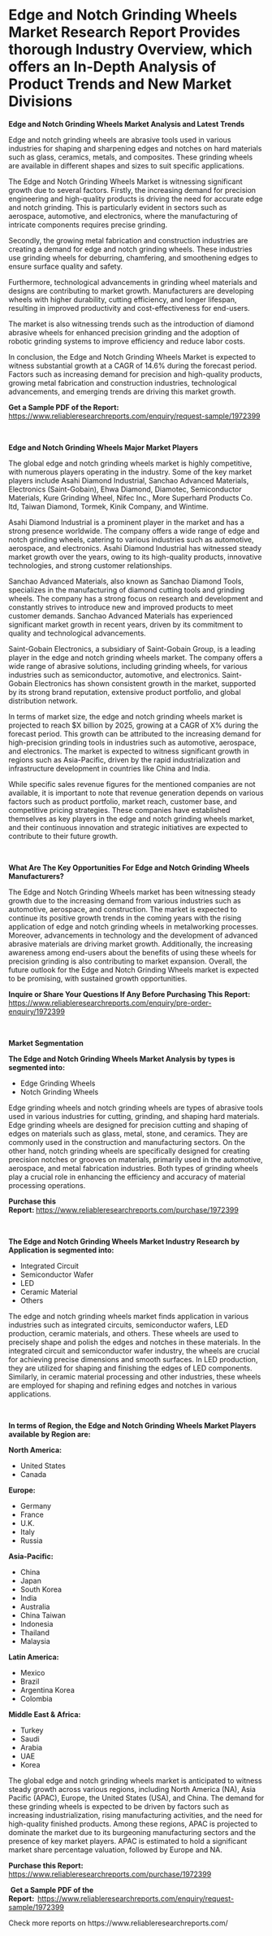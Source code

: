 <p><h1>Edge and Notch Grinding Wheels Market Research Report Provides thorough Industry Overview, which offers an In-Depth Analysis of Product Trends and New Market Divisions</h1></p><p><strong>Edge and Notch Grinding Wheels Market Analysis and Latest Trends</strong></p>
<p><p>Edge and notch grinding wheels are abrasive tools used in various industries for shaping and sharpening edges and notches on hard materials such as glass, ceramics, metals, and composites. These grinding wheels are available in different shapes and sizes to suit specific applications.</p><p>The Edge and Notch Grinding Wheels Market is witnessing significant growth due to several factors. Firstly, the increasing demand for precision engineering and high-quality products is driving the need for accurate edge and notch grinding. This is particularly evident in sectors such as aerospace, automotive, and electronics, where the manufacturing of intricate components requires precise grinding.</p><p>Secondly, the growing metal fabrication and construction industries are creating a demand for edge and notch grinding wheels. These industries use grinding wheels for deburring, chamfering, and smoothening edges to ensure surface quality and safety.</p><p>Furthermore, technological advancements in grinding wheel materials and designs are contributing to market growth. Manufacturers are developing wheels with higher durability, cutting efficiency, and longer lifespan, resulting in improved productivity and cost-effectiveness for end-users.</p><p>The market is also witnessing trends such as the introduction of diamond abrasive wheels for enhanced precision grinding and the adoption of robotic grinding systems to improve efficiency and reduce labor costs.</p><p>In conclusion, the Edge and Notch Grinding Wheels Market is expected to witness substantial growth at a CAGR of 14.6% during the forecast period. Factors such as increasing demand for precision and high-quality products, growing metal fabrication and construction industries, technological advancements, and emerging trends are driving this market growth.</p></p>
<p><strong>Get a Sample PDF of the Report:&nbsp;</strong> <a href="https://www.reliableresearchreports.com/enquiry/request-sample/1972399">https://www.reliableresearchreports.com/enquiry/request-sample/1972399</a></p>
<p>&nbsp;</p>
<p><strong>Edge and Notch Grinding Wheels Major Market Players</strong></p>
<p><p>The global edge and notch grinding wheels market is highly competitive, with numerous players operating in the industry. Some of the key market players include Asahi Diamond Industrial, Sanchao Advanced Materials, Electronics (Saint-Gobain), Ehwa Diamond, Diamotec, Semiconductor Materials, Kure Grinding Wheel, Nifec Inc., More Superhard Products Co. ltd, Taiwan Diamond, Tormek, Kinik Company, and Wintime.</p><p>Asahi Diamond Industrial is a prominent player in the market and has a strong presence worldwide. The company offers a wide range of edge and notch grinding wheels, catering to various industries such as automotive, aerospace, and electronics. Asahi Diamond Industrial has witnessed steady market growth over the years, owing to its high-quality products, innovative technologies, and strong customer relationships.</p><p>Sanchao Advanced Materials, also known as Sanchao Diamond Tools, specializes in the manufacturing of diamond cutting tools and grinding wheels. The company has a strong focus on research and development and constantly strives to introduce new and improved products to meet customer demands. Sanchao Advanced Materials has experienced significant market growth in recent years, driven by its commitment to quality and technological advancements.</p><p>Saint-Gobain Electronics, a subsidiary of Saint-Gobain Group, is a leading player in the edge and notch grinding wheels market. The company offers a wide range of abrasive solutions, including grinding wheels, for various industries such as semiconductor, automotive, and electronics. Saint-Gobain Electronics has shown consistent growth in the market, supported by its strong brand reputation, extensive product portfolio, and global distribution network.</p><p>In terms of market size, the edge and notch grinding wheels market is projected to reach $X billion by 2025, growing at a CAGR of X% during the forecast period. This growth can be attributed to the increasing demand for high-precision grinding tools in industries such as automotive, aerospace, and electronics. The market is expected to witness significant growth in regions such as Asia-Pacific, driven by the rapid industrialization and infrastructure development in countries like China and India.</p><p>While specific sales revenue figures for the mentioned companies are not available, it is important to note that revenue generation depends on various factors such as product portfolio, market reach, customer base, and competitive pricing strategies. These companies have established themselves as key players in the edge and notch grinding wheels market, and their continuous innovation and strategic initiatives are expected to contribute to their future growth.</p></p>
<p>&nbsp;</p>
<p><strong>What Are The Key Opportunities For Edge and Notch Grinding Wheels Manufacturers?</strong></p>
<p><p>The Edge and Notch Grinding Wheels market has been witnessing steady growth due to the increasing demand from various industries such as automotive, aerospace, and construction. The market is expected to continue its positive growth trends in the coming years with the rising application of edge and notch grinding wheels in metalworking processes. Moreover, advancements in technology and the development of advanced abrasive materials are driving market growth. Additionally, the increasing awareness among end-users about the benefits of using these wheels for precision grinding is also contributing to market expansion. Overall, the future outlook for the Edge and Notch Grinding Wheels market is expected to be promising, with sustained growth opportunities.</p></p>
<p><strong>Inquire or Share Your Questions If Any Before Purchasing This Report:</strong> <a href="https://www.reliableresearchreports.com/enquiry/pre-order-enquiry/1972399">https://www.reliableresearchreports.com/enquiry/pre-order-enquiry/1972399</a></p>
<p>&nbsp;</p>
<p><strong>Market Segmentation</strong></p>
<p><strong>The Edge and Notch Grinding Wheels Market Analysis by types is segmented into:</strong></p>
<p><ul><li>Edge Grinding Wheels</li><li>Notch Grinding Wheels</li></ul></p>
<p><p>Edge grinding wheels and notch grinding wheels are types of abrasive tools used in various industries for cutting, grinding, and shaping hard materials. Edge grinding wheels are designed for precision cutting and shaping of edges on materials such as glass, metal, stone, and ceramics. They are commonly used in the construction and manufacturing sectors. On the other hand, notch grinding wheels are specifically designed for creating precision notches or grooves on materials, primarily used in the automotive, aerospace, and metal fabrication industries. Both types of grinding wheels play a crucial role in enhancing the efficiency and accuracy of material processing operations.</p></p>
<p><strong>Purchase this Report:&nbsp;</strong><a href="https://www.reliableresearchreports.com/purchase/1972399">https://www.reliableresearchreports.com/purchase/1972399</a></p>
<p>&nbsp;</p>
<p><strong>The Edge and Notch Grinding Wheels Market Industry Research by Application is segmented into:</strong></p>
<p><ul><li>Integrated Circuit</li><li>Semiconductor Wafer</li><li>LED</li><li>Ceramic Material</li><li>Others</li></ul></p>
<p><p>The edge and notch grinding wheels market finds application in various industries such as integrated circuits, semiconductor wafers, LED production, ceramic materials, and others. These wheels are used to precisely shape and polish the edges and notches in these materials. In the integrated circuit and semiconductor wafer industry, the wheels are crucial for achieving precise dimensions and smooth surfaces. In LED production, they are utilized for shaping and finishing the edges of LED components. Similarly, in ceramic material processing and other industries, these wheels are employed for shaping and refining edges and notches in various applications.</p></p>
<p>&nbsp;</p>
<p><strong>In terms of Region, the Edge and Notch Grinding Wheels Market Players available by Region are:</strong></p>
<p>
    <p> <strong> North America: </strong>
        <ul>
            <li>United States</li>
            <li>Canada</li>
        </ul>
        </p> 
    <p> <strong> Europe: </strong>
        <ul>
            <li>Germany</li>
            <li>France</li>
            <li>U.K.</li>
            <li>Italy</li>
            <li>Russia</li>
        </ul>
        </p> 
    <p> <strong> Asia-Pacific: </strong>
        <ul>
            <li>China</li>
            <li>Japan</li>
            <li>South Korea</li>
            <li>India</li>
            <li>Australia</li>
            <li>China Taiwan</li>
            <li>Indonesia</li>
            <li>Thailand</li>
            <li>Malaysia</li>
        </ul>
        </p> 
    <p> <strong> Latin America: </strong>
        <ul>
            <li>Mexico</li>
            <li>Brazil</li>
            <li>Argentina Korea</li>
            <li>Colombia</li>
        </ul>
        </p> 
    <p> <strong> Middle East & Africa: </strong>
        <ul>
            <li>Turkey</li>
            <li>Saudi</li>
            <li>Arabia</li>
            <li>UAE</li>
            <li>Korea</li>
        </ul>
    </p>
    </p>
<p><p>The global edge and notch grinding wheels market is anticipated to witness steady growth across various regions, including North America (NA), Asia Pacific (APAC), Europe, the United States (USA), and China. The demand for these grinding wheels is expected to be driven by factors such as increasing industrialization, rising manufacturing activities, and the need for high-quality finished products. Among these regions, APAC is projected to dominate the market due to its burgeoning manufacturing sectors and the presence of key market players. APAC is estimated to hold a significant market share percentage valuation, followed by Europe and NA.</p></p>
<p><strong>Purchase this Report: </strong><a href="https://www.reliableresearchreports.com/purchase/1972399">https://www.reliableresearchreports.com/purchase/1972399</a></p>
<p>&nbsp;<strong>Get a Sample PDF of the Report:&nbsp;&nbsp;</strong><a href="https://www.reliableresearchreports.com/enquiry/request-sample/1972399">https://www.reliableresearchreports.com/enquiry/request-sample/1972399</a></p>
<p><strong></strong></p>
<p>Check more reports on https://www.reliableresearchreports.com/</p>